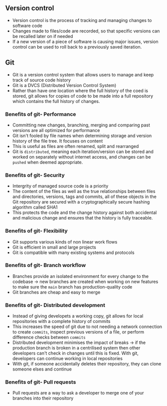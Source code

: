 ## Version control
* Version control is the process of tracking and managing changes to software code
* Changes made to files/code are recorded, so that specific versions can be recalled later on if needed
* If a new version of a piece of software is causing major issues, version control can be used to roll back to a previously saved iteration.
## Git
* Git is a version control system that allows users to manage and keep track of source code history
* Git is a DVCS (Distributed Version Control System)
* Rather than have one location where the full history of the coed is stored, git allows for copies of code to be made into a full repository which contains the full history of changes.
### Benefits of git- Performance
* Committing new changes, branching, merging and comparing past versions are all optimized for performance
* Git isn't fooled by file names when determining storage and version history of the file tree. It focuses on content 
* This is useful as files are often renamed, split and rearranged 
* Git is `distributed`, meaning each iteration/version can be stored and worked on separately without internet access, and changes can be `pushed` when deemed appropriate.
### Benefits of git- Security
* Intergrity of managed source code is a priority
* The content of the files as well as the true relationships between files and directories, versions, tags and commits, all of these objects in the Git repository are secured with a cryptographically secure hashing algorithm called SHA1
* This protects the code and the change history against both accidental and malicious change and ensures that the history is fully traceable.
### Benefits of git- Flexibility
* Git supports various kinds of non linear work flows 
* Git is efficient in small and large projects
* Git is compatible with many existing systems and protocols
### Benefits of git- Branch workflow
* Branches provide an isolated environment for every change to the codebase -> new branches are created when working on new features to make sure the `main` branch has production-quality code
* Git branches are cheap and easy to merge
### Benefits of git- Distributed development
* Instead of giving developets a working copy, git allows for local repositories with a complete history of commits 
* This increases the speed of git due to not needing a network connection to create `commits`, inspect previous versions of a file, or perform difference checks between `commits`
* Distributed development minimises the impact of breaks -> if the production branch is broken in a centrilised system then other developers can't check in changes until this is fixed. With git, developers can continue working in local repositories
* With git, if someone accidentally deletes their repository, they can clone someone elses and continue
### Benefits of git- Pull requests
* Pull requests are a way to ask a developer to merge one of your branches into their repository 

